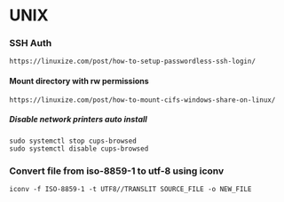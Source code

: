 # UNIX #
### SSH Auth ###
```
https://linuxize.com/post/how-to-setup-passwordless-ssh-login/
```

#### Mount directory with rw permissions ####
```
https://linuxize.com/post/how-to-mount-cifs-windows-share-on-linux/
```

##### Disable network printers auto install #####
```
sudo systemctl stop cups-browsed
sudo systemctl disable cups-browsed
```

### Convert file from iso-8859-1 to utf-8 using iconv ###
```iconv -f ISO-8859-1 -t UTF8//TRANSLIT SOURCE_FILE -o NEW_FILE```
